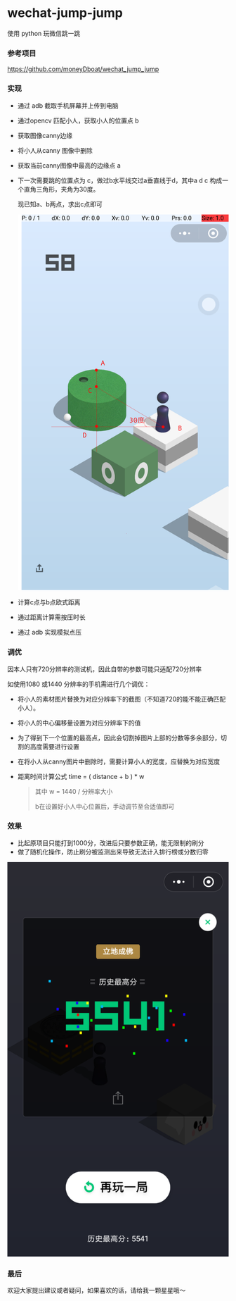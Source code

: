 # wechat-jump-jump



使用 python 玩微信跳一跳



### 参考项目

https://github.com/moneyDboat/wechat_jump_jump

 

### 实现

- 通过 adb 截取手机屏幕并上传到电脑

- 通过opencv 匹配小人，获取小人的位置点 b

- 获取图像canny边缘

- 将小人从canny 图像中删除

- 获取当前canny图像中最高的边缘点 a

- 下一次需要跳的位置点为 c，做过b水平线交过a垂直线于d，其中a d c 构成一个直角三角形，夹角为30度。

  现已知a、b两点，求出c点即可

  ![demo](./img/demo1.png)

- 计算c点与b点欧式距离

- 通过距离计算需按压时长

- 通过 adb 实现模拟点压



### 调优

因本人只有720分辨率的测试机，因此自带的参数可能只适配720分辨率

如使用1080 或1440 分辨率的手机需进行几个调优：

- 将小人的素材图片替换为对应分辨率下的截图（不知道720的能不能正确匹配小人）。

- 将小人的中心偏移量设置为对应分辨率下的值

- 为了得到下一个位置的最高点，因此会切割掉图片上部的分数等多余部分，切割的高度需要进行设置

- 在将小人从canny图片中删除时，需要计算小人的宽度，应替换为对应宽度

- 距离时间计算公式 time =  ( distance + b ) * w

  > 其中 w = 1440 / 分辨率大小
  >
  > b在设置好小人中心位置后，手动调节至合适值即可


### 效果

- 比起原项目只能打到1000分，改进后只要参数正确，能无限制的刷分
- 做了随机化操作，防止刷分被监测出来导致无法计入排行榜或分数归零

![demo](./img/demo.png)



### 最后

欢迎大家提出建议或者疑问，如果喜欢的话，请给我一颗星星哦～